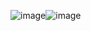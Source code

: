 ![image](https://github.com/NathanDownie/Calculator/assets/132592125/cb3f6fb8-40e0-42a6-a43f-25978e8a44bb)![image](https://github.com/NathanDownie/Calculator/assets/132592125/5a1b09ef-f096-4266-8d5d-66586912023c)
